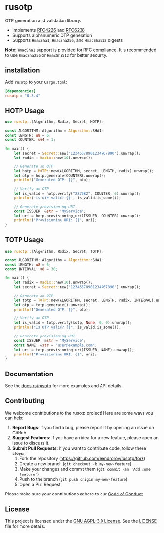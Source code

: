 # rusotp

OTP generation and validation library.

* Implements [RFC4226](https://datatracker.ietf.org/doc/html/rfc4226)
  and [RFC6238](https://datatracker.ietf.org/doc/html/rfc6238)
* Supports alphanumeric OTP generation
* Supports `HmacSha1`, `HmacSha256`, and `HmacSha512` digests

**Note:** `HmacSha1` support is provided for RFC compliance.
It is recommended to use `HmacSha256` or `HmacSha512` for better security.

## installation

Add `rusotp` to your `Cargo.toml`:

```toml
[dependencies]
rusotp = "0.3.4"
```

## HOTP Usage

```rust
use rusotp::{Algorithm, Radix, Secret, HOTP};

const ALGORITHM: Algorithm = Algorithm::SHA1;
const LENGTH: u8 = 6;
const COUNTER: u64 = 1;

fn main() {
    let secret = Secret::new("12345678901234567890").unwrap();
    let radix = Radix::new(10).unwrap();

    // Generate an OTP
    let hotp = HOTP::new(ALGORITHM, secret, LENGTH, radix).unwrap();
    let otp = hotp.generate(COUNTER).unwrap();
    println!("Generated OTP: {}", otp);

    // Verify an OTP
    let is_valid = hotp.verify("287082", COUNTER, 0).unwrap();
    println!("Is OTP valid? {}", is_valid.is_some());

    // Generate provisioning URI
    const ISSUER: &str = "MyService";
    let uri = hotp.provisioning_uri(ISSUER, COUNTER).unwrap();
    println!("Provisioning URI: {}", uri);
}
```

## TOTP Usage

```rust
use rusotp::{Algorithm, Radix, Secret, TOTP};

const ALGORITHM: Algorithm = Algorithm::SHA1;
const LENGTH: u8 = 6;
const INTERVAL: u8 = 30;

fn main() {
    let radix = Radix::new(10).unwrap();
    let secret = Secret::new("12345678901234567890").unwrap();

    // Generate an OTP
    let totp = TOTP::new(ALGORITHM, secret, LENGTH, radix, INTERVAL).unwrap();
    let otp = totp.generate().unwrap();
    println!("Generated OTP: {}", otp);

    // Verify an OTP
    let is_valid = totp.verify(&otp, None, 0, 0).unwrap();
    println!("Is OTP valid? {}", is_valid.is_some());

    // Generate provisioning URI
    const ISSUER: &str = "MyService";
    const NAME: &str = "user@example.com";
    let uri = totp.provisioning_uri(ISSUER, NAME).unwrap();
    println!("Provisioning URI: {}", uri);
}
```

## Documentation

See the [docs.rs/rusotp](https://docs.rs/rusotp) for more examples and API details.

## Contributing

We welcome contributions to the [rusotp](https://github.com/eendroroy/rusotp) project! Here are some ways you can help:

1. **Report Bugs**: If you find a bug, please report it by opening an issue on GitHub.
2. **Suggest Features**: If you have an idea for a new feature, please open an issue to discuss it.
3. **Submit Pull Requests**: If you want to contribute code, follow these steps:
    1. Fork the repository (https://github.com/eendroroy/rusotp/fork)
    2. Create a new branch (`git checkout -b my-new-feature`)
    3. Make your changes and commit them (`git commit -am 'Add some feature'`)
    4. Push to the branch (`git push origin my-new-feature`)
    5. Open a Pull Request

Please make sure your contributions adhere to our [Code of Conduct](http://contributor-covenant.org).

## License

This project is licensed under the [GNU AGPL-3.0 License](https://www.gnu.org/licenses/agpl-3.0.html).
See the [LICENSE](./LICENSE) file for more details.
